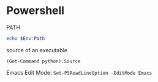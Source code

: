 # Powershell
PATH
```PowerShell
echo $Env:Path
```
source of an executable
```
(Get-Command python).Source
```
Emacs Edit Mode: `Set-PSReadLineOption -EditMode Emacs`
